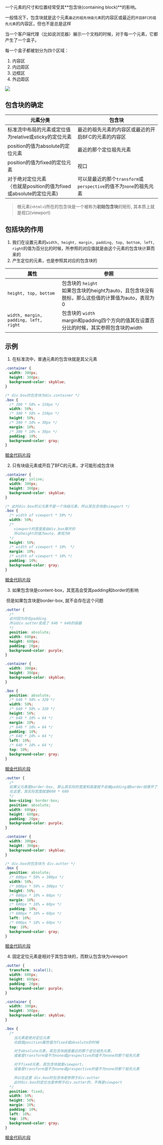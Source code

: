 一个元素的尺寸和位置经常受其**包含块(containing block)**的影响。

一般情况下，包含块就是这个元素`最近的祖先块级元素`的内容区或最近的`开启BFC的祖先元素`的内容区，但也不是总是这样

当一个客户端代理（比如说浏览器）展示一个文档的时候，对于每一个元素，它都产生了一个盒子。

每一个盒子都被划分为四个区域：

1. 内容区
2. 内边距区
3. 边框区
4. 外边距区

![](https://media.prod.mdn.mozit.cloud/attachments/2019/03/19/16558/29c6fe062e42a327fb549a081bc56632/box-model.png) 



## 包含块的确定

| 元素分类                                                     | 包含块                                                       |
| ------------------------------------------------------------ | ------------------------------------------------------------ |
| 标准流中布局的元素或定位值为relative或sticky的定位元素       | 最近的祖先元素的内容区或最近的开启BFC的元素的内容区          |
| position的值为absolute的定位元素                             | 最近的那个定位祖先元素                                       |
| position的值为fixed的定位元素                                | 视口                                                         |
| 对于绝对定位元素<br />（也就是position的值为fixed或absolute的定位元素) | 可以是最近的那个`transform`或`perspective`的值不为`none`的祖先元素 |

> 根元素(`<html>`)所在的包含块是一个被称为**初始包含块**的矩形, 其本质上就是视口(viewport)



## 包括块的作用

1. 我们在设置元素的`width, height, margin, padding, top, bottom, left, right`的值为百分比的时候，所参照的对应值就是由这个元素的包含块计算而来的
2. 产生定位的元素，也是参照其对应的包含块的

| 属性                                  | 参照                                                         |
| ------------------------------------- | ------------------------------------------------------------ |
| `height, top, bottom`                 | 包含块的 `height`<br />如果包含块的height为auto，且包含块没有脱标，那么这些值的计算值为auto，表现为0 |
| `width, margin, padding, left, right` | 包含块的 `width`<br />margin和padding四个方向的值其在设置百分比的时候，其实参照包含块的width |



## 示例

1. 在标准流中，普通元素的包含块就是其父元素

```css
.container {
  width: 300px;
  height: 300px;
  background-color: skyblue;
}

/* div.box的包含块为div.container */
.box {
  /* 300 * 50% = 150px */
  width: 50%;
  /* 300 * 50% = 150px */
  height: 50%;
  /* 300 * 10% = 30px */
  margin: 10%;
  /* 300 * 10% = 30px */
  padding: 10%;
  background-color: gray;
}
```

[掘金代码片段](https://code.juejin.cn/pen/7092344892742959111)



2. 只有块级元素或开启了BFC的元素，才可能形成包含块

```css
.container {
  display: inline;
  width: 300px;
  height: 300px;
  background-color: skyblue;
}

/* 此时div.box的父元素不是一个块级元素，所以其包含块是viewport */
.box {
  /* width of viewport * 50% */
  width: 50%;
  /*
    viewport的宽度是由div.box撑开的
    所以height的值为auto，表现为0
  */
  height: 50%;
  /* width of viewport * 10%  */
  margin: 10%;
  /* width of viewport * 10% */
  padding: 10%;
  background-color: gray;
}
```

[掘金代码片段](https://code.juejin.cn/pen/7092347799429185550)



3. 如果包含块是content-box，其宽高会受其padding和border的影响

​		但是如果包含块是border-box, 就不会存在这个问题

```css
.outter {
  /*
  此时因为存在padding
  所以div.outter变成了 640 * 640的容器
  */
  position: absolute;
  width: 600px;
  height: 600px;
  padding: 20px;
  background-color: purple;
}

.container {
  width: 300px;
  height: 300px;
  background-color: skyblue;
}

.box {
  position: absolute;
  /* 640 * 50% = 320 */
  width: 50%;
  /* 640 * 50% = 320 */
  height: 50%;
  /* 640 * 10% = 64 */
  margin: 10%;
  /* 640 * 10% = 64 */
  padding: 10%;
  /* 640 * 10% = 64 */
  left: 10%;
  /* 640 * 10% = 64 */
  top: 10%;
  background-color: gray;
}
```

[掘金代码片段](https://code.juejin.cn/pen/7092355111627784228)



```css
.outter {
  /*
  如果父元素是border-box, 那么其实际的宽度和高度就不会被padding或border给撑开了
  在这里，其实际宽度就是600 * 600
  */
  box-sizing: border-box;
  position: absolute;
  width: 600px;
  height: 600px;
  padding: 20px;
  background-color: purple;
}

.container {
  width: 300px;
  height: 300px;
  background-color: skyblue;
}

/* div.box的包含块为 div.outter */
.box {
  position: absolute;
  /* 600px * 50% = 300px */
  width: 50%;
  /* 600px * 50% = 300px */
  height: 50%;
  /* 600px * 10% = 60px */
  margin: 10%;
  /* 600px * 10% = 60px */
  padding: 10%;
  /* 600px * 10% = 60px */
  left: 10%;
  /* 600px * 10% = 60px */
  top: 10%;
  background-color: gray;
}
```

[掘金代码片段](https://code.juejin.cn/pen/7092350518311256101)



4. 固定定位元素是相对于其包含块的，而默认包含块为viewport

```css
.outter {
  transform: scale(1);
  width: 600px;
  height: 600px;
  padding: 20px;
  background-color: purple;
}

.container {
  width: 300px;
  height: 300px;
  background-color: skyblue;
}

.box {
  /*
    当元素是绝对定位元素
    也就是position属性值为fixed或absolute的时候

    对于absolute元素，其包含块就是最近的那个定位祖先元素，
    或者是transform值不为none或prespective的值不为none的那个祖先元素

    对于fixed元素，其包含块就是viewport，
    或者是transform值不为none或prespective的值不为none的那个祖先元素

    所以在这里 div.box的包含块是参照于div.outter
    此时div.box的定位也是参照于div.outter的，不再是viewport
  */
  position: fixed;
  width: 50%;
  height: 50%;
  margin: 10%;
  padding: 10%;
  left: 10%;
  top: 10%;
  background-color: gray;
}
```

[掘金代码片段](https://code.juejin.cn/pen/7092357547704713252)